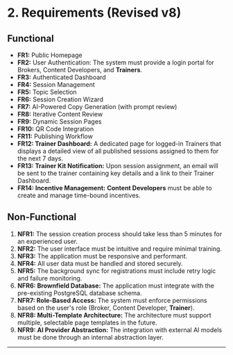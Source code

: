 # 2. Requirements (Revised v8)

## Functional
*   **FR1:** Public Homepage
*   **FR2:** User Authentication: The system must provide a login portal for Brokers, Content Developers, and **Trainers**.
*   **FR3:** Authenticated Dashboard
*   **FR4:** Session Management
*   **FR5:** Topic Selection
*   **FR6:** Session Creation Wizard
*   **FR7:** AI-Powered Copy Generation (with prompt review)
*   **FR8:** Iterative Content Review
*   **FR9:** Dynamic Session Pages
*   **FR10:** QR Code Integration
*   **FR11:** Publishing Workflow
*   **FR12: Trainer Dashboard:** A dedicated page for logged-in Trainers that displays a detailed view of all published sessions assigned to them for the next 7 days.
*   **FR13: Trainer Kit Notification:** Upon session assignment, an email will be sent to the trainer containing key details and a link to their Trainer Dashboard.
*   **FR14: Incentive Management:** **Content Developers** must be able to create and manage time-bound incentives.

## Non-Functional
1.  **NFR1:** The session creation process should take less than 5 minutes for an experienced user.
2.  **NFR2:** The user interface must be intuitive and require minimal training.
3.  **NFR3:** The application must be responsive and performant.
4.  **NFR4:** All user data must be handled and stored securely.
5.  **NFR5:** The background sync for registrations must include retry logic and failure monitoring.
6.  **NFR6: Brownfield Database:** The application must integrate with the pre-existing PostgreSQL database schema.
7.  **NFR7: Role-Based Access:** The system must enforce permissions based on the user's role (Broker, Content Developer, **Trainer**).
8.  **NFR8: Multi-Template Architecture:** The architecture must support multiple, selectable page templates in the future.
9.  **NFR9: AI Provider Abstraction:** The integration with external AI models must be done through an internal abstraction layer.

---